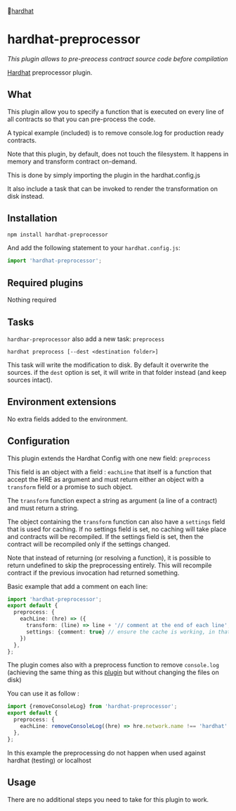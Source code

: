 👷[hardhat](https://hardhat.org)

# hardhat-preprocessor

_This plugin allows to pre-preocess contract source code before compilation_

[Hardhat](http://hardhat.org) preprocessor plugin.

## What

This plugin allow you to specify a function that is executed on every line of all contracts so that you can pre-process the code.

A typical example (included) is to remove console.log for production ready contracts.

Note that this plugin, by default, does not touch the filesystem. It happens in memory and transform contract on-demand.

This is done by simply importing the plugin in the hardhat.config.js

It also include a task that can be invoked to render the transformation on disk instead.


## Installation

```bash
npm install hardhat-preprocessor
```

And add the following statement to your `hardhat.config.js`:

```ts
import 'hardhat-preprocessor';
```

## Required plugins

Nothing required

## Tasks

`hardhar-preprocessor` also add a new task: `preprocess`

`hardhat preprocess [--dest <destination folder>]`

This task will write the modification to disk. By default it overwrite the sources. if the `dest` option is set, it will write in that folder instead (and keep sources intact).

## Environment extensions

No extra fields added to the environment.

## Configuration

This plugin extends the Hardhat Config with one new field: `preprocess`

This field is an object with a field : `eachLine` that itself is a function that accept the HRE as argument and must return either an object with a `transform` field  or a promise to such object.

The `transform` function expect a string as argument (a line of a contract) and must return a string.

The object containing the `transform` function can also have a `settings` field that is used for caching. If no settings field is set, no caching will take place and contracts will be recompiled. If the settings field is set, then the contract will be recompiled only if the settings changed.

Note that instead of returning (or resolving a function), it is possible to return undefined to skip the preprocessing entirely. This will recompile contract if the previous invocation had returned something.

Basic example that add a comment on each line:

```ts
import 'hardhat-preprocessor';
export default {
  preprocess: {
    eachLine: (hre) => ({
      transform: (line) => line + '// comment at the end of each line',
      settings: {comment: true} // ensure the cache is working, in that example it can be anything as there is no option, the preprocessing happen all the time
    })
  },
};
```

The plugin comes also with a preprocess function to remove `console.log` (achieving the same thing as this [plugin](https://github.com/ItsNickBarry/buidler-log-remover) but without changing the files on disk)

You can use it as follow :

```ts
import {removeConsoleLog} from 'hardhat-preprocessor';
export default {
  preprocess: {
    eachLine: removeConsoleLog((hre) => hre.network.name !== 'hardhat' && hre.network.name !== 'localhost'),
  },
};
```

In this example the preprocessing do not happen when used against hardhat (testing) or localhost


## Usage

There are no additional steps you need to take for this plugin to work.
